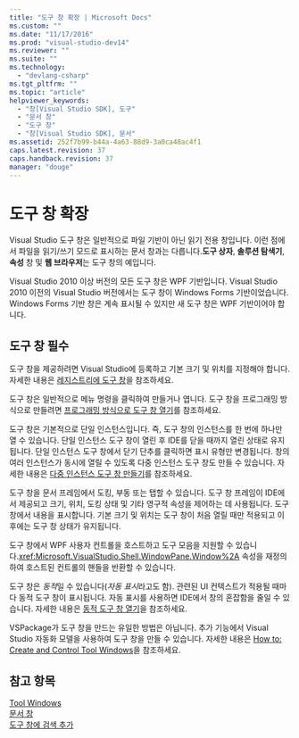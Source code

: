 ```yaml
---
title: "도구 창 확장 | Microsoft Docs"
ms.custom: ""
ms.date: "11/17/2016"
ms.prod: "visual-studio-dev14"
ms.reviewer: ""
ms.suite: ""
ms.technology: 
  - "devlang-csharp"
ms.tgt_pltfrm: ""
ms.topic: "article"
helpviewer_keywords: 
  - "창[Visual Studio SDK], 도구"
  - "문서 창"
  - "도구 창"
  - "창[Visual Studio SDK], 문서"
ms.assetid: 252f7b99-b44a-4a63-88d9-3a0ca48ac4f1
caps.latest.revision: 37
caps.handback.revision: 37
manager: "douge"
---
```

# 도구 창 확장
Visual Studio 도구 창은 일반적으로 파일 기반이 아닌 읽기 전용 창입니다. 이런 점에서 파일을 읽기\/쓰기 모드로 표시하는 문서 창과는 다릅니다.**도구 상자**, **솔루션 탐색기**, **속성** 창 및 **웹 브라우저**는 도구 창의 예입니다.  
  
 Visual Studio 2010 이상 버전의 모든 도구 창은 WPF 기반입니다. Visual Studio 2010 이전의 Visual Studio 버전에서는 도구 창이 Windows Forms 기반이었습니다. Windows Forms 기반 창은 계속 표시될 수 있지만 새 도구 창은 WPF 기반이어야 합니다.  
  
## 도구 창 필수  
 도구 창을 제공하려면 Visual Studio에 등록하고 기본 크기 및 위치를 지정해야 합니다. 자세한 내용은 [레지스트리에 도구 창](../Topic/Tool%20Windows%20in%20the%20Registry.md)을 참조하세요.  
  
 도구 창은 일반적으로 메뉴 명령을 클릭하여 만들거나 엽니다. 도구 창을 프로그래밍 방식으로 만들려면 [프로그래밍 방식으로 도구 창 열기](../misc/opening-a-tool-window-programmatically.md)를 참조하세요.  
  
 도구 창은 기본적으로 단일 인스턴스입니다. 즉, 도구 창의 인스턴스를 한 번에 하나만 열 수 있습니다. 단일 인스턴스 도구 창이 열린 후 IDE를 닫을 때까지 열린 상태로 유지됩니다. 단일 인스턴스 도구 창에서 닫기 단추를 클릭하면 표시 유형만 변경됩니다. 창의 여러 인스턴스가 동시에 열릴 수 있도록 다중 인스턴스 도구 창도 만들 수 있습니다. 자세한 내용은 [다중 인스턴스 도구 창 만들기](../Topic/Creating%20a%20Multi-Instance%20Tool%20Window.md)를 참조하세요.  
  
 도구 창을 문서 프레임에서 도킹, 부동 또는 탭할 수 있습니다. 도구 창 프레임이 IDE에서 제공되고 크기, 위치, 도킹 상태 및 기타 영구적 속성을 제어하는 데 사용됩니다. 도구 창에서 내용을 표시합니다. 기본 크기 및 위치는 도구 창이 처음 열릴 때만 적용되고 이후에는 도구 창 상태가 유지됩니다.  
  
 도구 창에서 WPF 사용자 컨트롤을 호스트하고 도구 모음을 지원할 수 있습니다.<xref:Microsoft.VisualStudio.Shell.WindowPane.Window%2A> 속성을 재정의하여 호스트된 컨트롤의 핸들을 반환할 수 있습니다.  
  
 도구 창은 *동적*일 수 있습니다\(*자동 표시*라고도 함\). 관련된 UI 컨텍스트가 적용될 때마다 동적 도구 창이 표시됩니다. 자동 표시를 사용하면 IDE에서 창의 혼잡함을 줄일 수 있습니다. 자세한 내용은 [동적 도구 창 열기](../Topic/Opening%20a%20Dynamic%20Tool%20Window.md)을 참조하세요.  
  
 VSPackage가 도구 창을 만드는 유일한 방법은 아닙니다. 추가 기능에서 Visual Studio 자동화 모델을 사용하여 도구 창을 만들 수 있습니다. 자세한 내용은 [How to: Create and Control Tool Windows](../Topic/How%20to:%20Create%20and%20Control%20Tool%20Windows.md)을 참조하세요.  
  
## 참고 항목  
 [Tool Windows](../misc/extending-tool-windows.md)   
 [문서 창](../Topic/Document%20Windows.md)   
 [도구 창에 검색 추가](../Topic/Adding%20Search%20to%20a%20Tool%20Window.md)